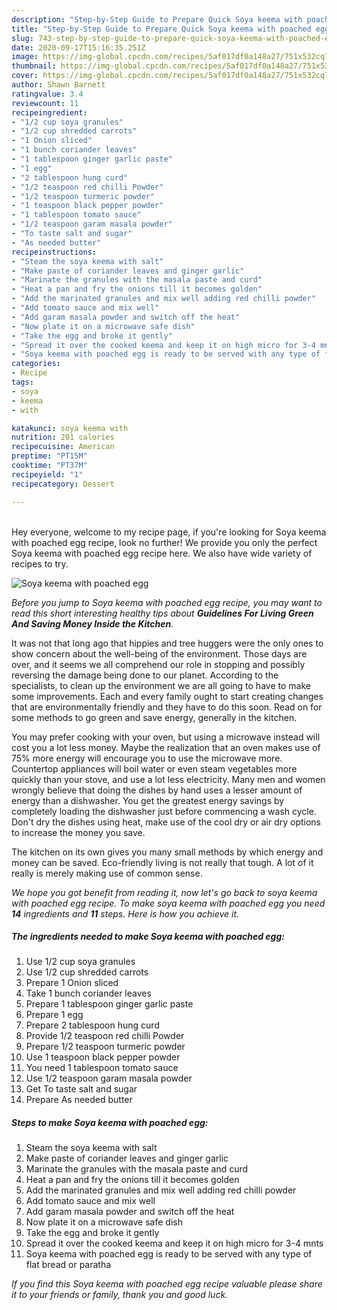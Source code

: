 ```yaml
---
description: "Step-by-Step Guide to Prepare Quick Soya keema with poached egg"
title: "Step-by-Step Guide to Prepare Quick Soya keema with poached egg"
slug: 743-step-by-step-guide-to-prepare-quick-soya-keema-with-poached-egg
date: 2020-09-17T15:16:35.251Z
image: https://img-global.cpcdn.com/recipes/5af017df0a148a27/751x532cq70/soya-keema-with-poached-egg-recipe-main-photo.jpg
thumbnail: https://img-global.cpcdn.com/recipes/5af017df0a148a27/751x532cq70/soya-keema-with-poached-egg-recipe-main-photo.jpg
cover: https://img-global.cpcdn.com/recipes/5af017df0a148a27/751x532cq70/soya-keema-with-poached-egg-recipe-main-photo.jpg
author: Shawn Barnett
ratingvalue: 3.4
reviewcount: 11
recipeingredient:
- "1/2 cup soya granules"
- "1/2 cup shredded carrots"
- "1 Onion sliced"
- "1 bunch coriander leaves"
- "1 tablespoon ginger garlic paste"
- "1 egg"
- "2 tablespoon hung curd"
- "1/2 teaspoon red chilli Powder"
- "1/2 teaspoon turmeric powder"
- "1 teaspoon black pepper powder"
- "1 tablespoon tomato sauce"
- "1/2 teaspoon garam masala powder"
- "To taste salt and sugar"
- "As needed butter"
recipeinstructions:
- "Steam the soya keema with salt"
- "Make paste of coriander leaves and ginger garlic"
- "Marinate the granules with the masala paste and curd"
- "Heat a pan and fry the onions till it becomes golden"
- "Add the marinated granules and mix well adding red chilli powder"
- "Add tomato sauce and mix well"
- "Add garam masala powder and switch off the heat"
- "Now plate it on a microwave safe dish"
- "Take the egg and broke it gently"
- "Spread it over the cooked keema and keep it on high micro for 3-4 mnts"
- "Soya keema with poached egg is ready to be served with any type of flat bread or paratha"
categories:
- Recipe
tags:
- soya
- keema
- with

katakunci: soya keema with 
nutrition: 201 calories
recipecuisine: American
preptime: "PT15M"
cooktime: "PT37M"
recipeyield: "1"
recipecategory: Dessert

---
```

<br>
Hey everyone, welcome to my recipe page, if you're looking for Soya keema with poached egg recipe, look no further! We provide you only the perfect Soya keema with poached egg recipe here. We also have wide variety of recipes to try.
<br>


![Soya keema with poached egg](https://img-global.cpcdn.com/recipes/5af017df0a148a27/751x532cq70/soya-keema-with-poached-egg-recipe-main-photo.jpg)

<i>Before you jump to Soya keema with poached egg recipe, you may want to read this short interesting healthy tips about 
<strong>Guidelines For Living Green And Saving Money Inside the Kitchen</strong>.</i>
</br>

It was not that long ago that hippies and tree huggers were the only ones to show concern about the well-being of the environment. Those days are over, and it seems we all comprehend our role in stopping and possibly reversing the damage being done to our planet. According to the specialists, to clean up the environment we are all going to have to make some improvements. Each and every family ought to start creating changes that are environmentally friendly and they have to do this soon. Read on for some methods to go green and save energy, generally in the kitchen.

You may prefer cooking with your oven, but using a microwave instead will cost you a lot less money. Maybe the realization that an oven makes use of 75% more energy will encourage you to use the microwave more. Countertop appliances will boil water or even steam vegetables more quickly than your stove, and use a lot less electricity. Many men and women wrongly believe that doing the dishes by hand uses a lesser amount of energy than a dishwasher. You get the greatest energy savings by completely loading the dishwasher just before commencing a wash cycle. Don't dry the dishes using heat, make use of the cool dry or air dry options to increase the money you save.

The kitchen on its own gives you many small methods by which energy and money can be saved. Eco-friendly living is not really that tough. A lot of it really is merely making use of common sense.


<i>We hope you got benefit from reading it, now let's go back to soya keema with poached egg recipe. To make soya keema with poached egg you need <strong>14</strong> ingredients and <strong>11</strong> steps. Here is how you achieve it.
</i>

##### The ingredients needed to make Soya keema with poached egg:

1. Use 1/2 cup soya granules
1. Use 1/2 cup shredded carrots
1. Prepare 1 Onion sliced
1. Take 1 bunch coriander leaves
1. Prepare 1 tablespoon ginger garlic paste
1. Prepare 1 egg
1. Prepare 2 tablespoon hung curd
1. Provide 1/2 teaspoon red chilli Powder
1. Prepare 1/2 teaspoon turmeric powder
1. Use 1 teaspoon black pepper powder
1. You need 1 tablespoon tomato sauce
1. Use 1/2 teaspoon garam masala powder
1. Get To taste salt and sugar
1. Prepare As needed butter


##### Steps to make Soya keema with poached egg:

1. Steam the soya keema with salt
1. Make paste of coriander leaves and ginger garlic
1. Marinate the granules with the masala paste and curd
1. Heat a pan and fry the onions till it becomes golden
1. Add the marinated granules and mix well adding red chilli powder
1. Add tomato sauce and mix well
1. Add garam masala powder and switch off the heat
1. Now plate it on a microwave safe dish
1. Take the egg and broke it gently
1. Spread it over the cooked keema and keep it on high micro for 3-4 mnts
1. Soya keema with poached egg is ready to be served with any type of flat bread or paratha


<i>If you find this Soya keema with poached egg recipe valuable please share it to your friends or family, thank you and good luck.</i>
